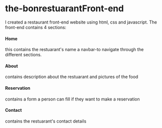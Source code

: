 # the-bonrestuarantFront-end
I created a restaurant front-end website using html, css and javascript.
The front-end contains 4 sections:
#### Home
this contains the restuarant's name 
a navbar-to navigate through the different sections.
#### About
contains description about the restuarant and pictures of the food
#### Reservation
contains a form a person can fill if they want to make a reservation
#### Contact
contains the restuarant's contact details
